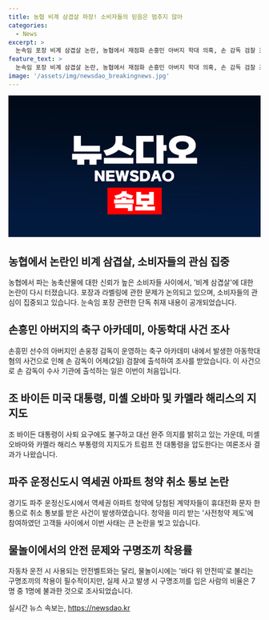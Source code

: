 ```yaml
---
title: 농협 비계 삼겹살 파장! 소비자들의 믿음은 멈추지 않아
categories:
  - News
excerpt: >
  눈속임 포장 비계 삼겹살 논란, 농협에서 재점화 손흥민 아버지 학대 의혹, 손 감독 검찰 조사 미션 확 바이든 대선 의지, 민심 지지로 확인 경기도 파주 운정신도시, 역세권 아파트 청약 취소 사태 물놀이 안전띠 착용 중요성 부각, 사고 발생시 7명 중 1명만 착용 
feature_text: >
  눈속임 포장 비계 삼겹살 논란, 농협에서 재점화 손흥민 아버지 학대 의혹, 손 감독 검찰 조사 미션 확 바이든 대선 의지, 민심 지지로 확인 경기도 파주 운정신도시, 역세권 아파트 청약 취소 사태 물놀이 안전띠 착용 중요성 부각, 사고 발생시 7명 중 1명만 착용 
image: '/assets/img/newsdao_breakingnews.jpg'
---
```


<p><img src="/assets/img/newsdao_breakingnews.jpg" alt="cryptoinkorea 속보" /></p>

<h2 data-ke-size="size26">농협에서 논란인 비계 삼겹살, 소비자들의 관심 집중</h2>

<p data-ke-size="size16">농협에서 파는 농축산물에 대한 신뢰가 높은 소비자들 사이에서, '비계 삼겹살'에 대한 논란이 다시 터졌습니다. 포장과 라벨링에 관한 문제가 논의되고 있으며, 소비자들의 관심이 집중되고 있습니다. 눈속임 포장 관련한 단독 취재 내용이 공개되었습니다.</p>

<h2 data-ke-size="size26">손흥민 아버지의 축구 아카데미, 아동학대 사건 조사</h2>

<p data-ke-size="size16">손흥민 선수의 아버지인 손웅정 감독이 운영하는 축구 아카데미 내에서 발생한 아동학대 혐의 사건으로 인해 손 감독이 어제(2일) 검찰에 출석하여 조사를 받았습니다. 이 사건으로 손 감독이 수사 기관에 출석하는 일은 이번이 처음입니다.</p>

<h2 data-ke-size="size26">조 바이든 미국 대통령, 미셸 오바마 및 카멜라 해리스의 지지도</h2>

<p data-ke-size="size16">조 바이든 대통령이 사퇴 요구에도 불구하고 대선 완주 의지를 밝히고 있는 가운데, 미셸 오바마와 카멜라 해리스 부통령의 지지도가 트럼프 전 대통령을 압도한다는 여론조사 결과가 나왔습니다.</p>

<h2 data-ke-size="size26">파주 운정신도시 역세권 아파트 청약 취소 통보 논란</h2>

<p data-ke-size="size16">경기도 파주 운정신도시에서 역세권 아파트 청약에 당첨된 계약자들이 휴대전화 문자 한 통으로 취소 통보를 받은 사건이 발생하였습니다. 청약을 미리 받는 '사전청약 제도'에 참여하였던 고객들 사이에서 이번 사태는 큰 논란을 빚고 있습니다.</p>

<h2 data-ke-size="size26">물놀이에서의 안전 문제와 구명조끼 착용률</h2>

<p data-ke-size="size16">자동차 운전 시 사용되는 안전벨트와는 달리, 물놀이시에는 '바다 위 안전띠'로 불리는 구명조끼의 착용이 필수적이지만, 실제 사고 발생 시 구명조끼를 입은 사람의 비율은 7명 중 1명에 불과한 것으로 조사되었습니다.</p>
실시간 뉴스 속보는, <a href="https://newsdao.kr" rel="dofollow">https://newsdao.kr</a>


